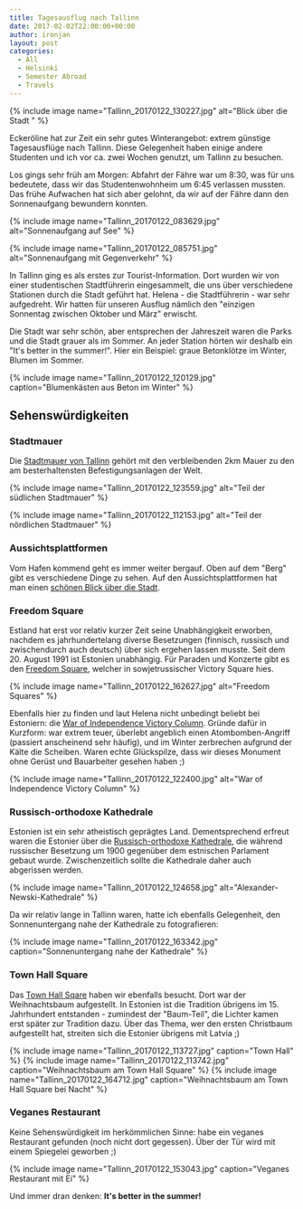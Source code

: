 ```yaml
---
title: Tagesausflug nach Tallinn
date: 2017-02-02T22:00:00+00:00
author: ironjan
layout: post
categories:
  - All
  - Helsinki
  - Semester Abroad
  - Travels
---
```


{% include image name="Tallinn_20170122_130227.jpg" alt="Blick über die Stadt " %}

Eckeröline hat zur Zeit ein sehr gutes Winterangebot: extrem günstige Tagesausflüge nach Tallinn. 
Diese Gelegenheit haben einige andere Studenten und ich vor ca. zwei Wochen genutzt, um Tallinn zu
besuchen.

<!--more-->


Los gings sehr früh am Morgen: Abfahrt der Fähre war um 8:30, was für uns bedeutete, dass wir das 
Studentenwohnheim um 6:45 verlassen mussten. Das frühe Aufwachen hat sich aber gelohnt, da wir auf 
der Fähre dann den Sonnenaufgang bewundern konnten. 

{% include image name="Tallinn_20170122_083629.jpg" alt="Sonnenaufgang auf See" %}

{% include image name="Tallinn_20170122_085751.jpg" alt="Sonnenaufgang mit Gegenverkehr" %}

In Tallinn ging es als erstes zur Tourist-Information. Dort wurden wir von einer studentischen 
Stadtführerin eingesammelt, die uns über verschiedene Stationen durch die Stadt geführt hat. 
Helena - die Stadtführerin - war sehr aufgedreht. Wir hatten für unseren Ausflug nämlich den 
"einzigen Sonnentag zwischen Oktober und März" erwischt.

Die Stadt war sehr schön, aber entsprechen der Jahreszeit waren die Parks und die Stadt grauer als 
im Sommer. An jeder Station hörten wir deshalb ein "It's better in the summer!". Hier ein Beispiel: 
graue Betonklötze im Winter, Blumen im Sommer.

{% include image name="Tallinn_20170122_120129.jpg" caption="Blumenkästen aus Beton im Winter" %}


## Sehenswürdigkeiten

### Stadtmauer

Die [Stadtmauer von Tallinn](https://www.visittallinn.ee/ger/tourist/aktivitaten/sehenswurdigkeiten/pid-174756/stadtmauer) 
gehört mit den verbleibenden 2km Mauer zu den am besterhaltensten Befestigungsanlagen der Welt.

{% include image name="Tallinn_20170122_123559.jpg" alt="Teil der südlichen Stadtmauer" %}

{% include image name="Tallinn_20170122_112153.jpg" alt="Teil der nördlichen Stadtmauer" %}

### Aussichtsplattformen

Vom Hafen kommend geht es immer weiter bergauf. Oben auf dem "Berg" gibt es verschiedene Dinge zu 
sehen. Auf den Aussichtsplattformen hat man einen [schönen Blick über die Stadt](/uploads/2017/02/Tallinn_20170122_130201.jpg).

### Freedom Square

Estland hat erst vor relativ kurzer Zeit seine Unabhängigkeit erworben, nachdem es jahrhundertelang 
diverse Besetzungen (finnisch, russisch und zwischendurch auch deutsch) über sich ergehen lassen 
musste. Seit dem 20. August 1991 ist Estonien unabhängig. Für Paraden und Konzerte gibt es den 
[Freedom Square](https://en.wikipedia.org/wiki/Freedom_Square,_Tallinn), welcher in sowjetrussischer 
Victory Square hies.

{% include image name="Tallinn_20170122_162627.jpg" alt="Freedom Squares" %}

Ebenfalls hier zu finden und laut Helena nicht unbedingt beliebt bei Estoniern: 
die [War of Independence Victory Column](https://en.wikipedia.org/wiki/War_of_Independence_Victory_Column). 
Gründe dafür in Kurzform: war extrem teuer, überlebt angeblich einen Atombomben-Angriff (passiert 
anscheinend sehr häufig), und im Winter zerbrechen aufgrund der Kälte die Scheiben. Waren echte 
Glückspilze, dass wir dieses Monument ohne Gerüst und Bauarbeiter gesehen haben ;)

{% include image name="Tallinn_20170122_122400.jpg" alt="War of Independence Victory Column" %}

### Russisch-orthodoxe Kathedrale

Estonien ist ein sehr atheistisch geprägtes Land. Dementsprechend erfreut waren die Estonier über 
die [Russisch-orthodoxe Kathedrale](https://de.wikipedia.org/wiki/Alexander-Newski-Kathedrale_(Tallinn)),
die während russischer Besetzung um 1900 gegenüber dem estnischen Parlament gebaut wurde. 
Zwischenzeitlich sollte die Kathedrale daher auch abgerissen werden. 

{% include image name="Tallinn_20170122_124658.jpg" alt="Alexander-Newski-Kathedrale" %}

Da wir relativ lange in Tallinn waren, hatte ich ebenfalls Gelegenheit, den Sonnenuntergang nahe der 
Kathedrale zu fotografieren:

{% include image name="Tallinn_20170122_163342.jpg" caption="Sonnenuntergang nahe der Kathedrale" %}

### Town Hall Square

Das [Town Hall Sqare](https://www.visitestonia.com/en/tallinn-town-hall-square) haben wir ebenfalls 
besucht. Dort war der Weihnachtsbaum aufgestellt. In Estonien ist die Tradition übrigens im 15. 
Jahrhundert entstanden - zumindest der "Baum-Teil", die Lichter kamen erst später zur Tradition dazu.
Über das Thema, wer den ersten Christbaum aufgestellt hat, streiten sich die Estonier übrigens mit 
Latvia ;)

{% include image name="Tallinn_20170122_113727.jpg" caption="Town Hall" %}
{% include image name="Tallinn_20170122_113742.jpg" caption="Weihnachtsbaum am Town Hall Square" %}
{% include image name="Tallinn_20170122_164712.jpg" 
   caption="Weihnachtsbaum am Town Hall Square bei Nacht" %}

### Veganes Restaurant

Keine Sehenswürdigkeit im herkömmlichen Sinne: habe ein veganes Restaurant gefunden (noch nicht dort 
gegessen). Über der Tür wird mit einem Spiegelei geworben ;)

{% include image name="Tallinn_20170122_153043.jpg" caption="Veganes Restaurant mit Ei" %}


Und immer dran denken: **It's better in the summer!**
